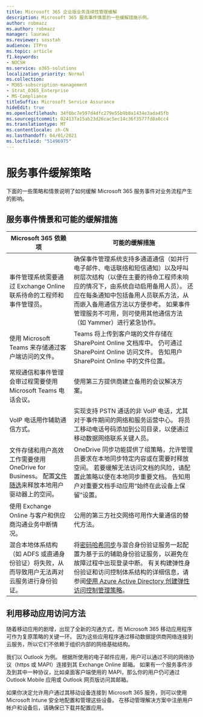 ```yaml
---
title: Microsoft 365 企业版业务连续性管理缓解
description: Microsoft 365 服务事件情景的一些缓解措施示例。
author: robmazz
ms.author: robmazz
manager: laurawi
ms.reviewer: sosstah
audience: ITPro
ms.topic: article
f1.keywords:
- NOCSH
ms.service: o365-solutions
localization_priority: Normal
ms.collection:
- M365-subscription-management
- Strat_O365_Enterprise
- MS-Compliance
titleSuffix: Microsoft Service Assurance
hideEdit: true
ms.openlocfilehash: 34f6bc7e597d4dfc279e55b9b8a1434e3ada45fb
ms.sourcegitcommit: 024137a15ab23d26cac5ec14c36f3577fd8a0cc4
ms.translationtype: MT
ms.contentlocale: zh-CN
ms.lasthandoff: 04/01/2021
ms.locfileid: "51496975"
---
```

# <a name="service-incident-mitigation-strategies"></a>服务事件缓解策略

下面的一些策略和情景说明了如何缓解 Microsoft 365 服务事件对业务流程产生的影响。

## <a name="service-incident-scenarios-and-potential-mitigations"></a>服务事件情景和可能的缓解措施

|Microsoft 365 依赖项|可能的缓解措施|
|---------|---------|
|事件管理系统需要通过 Exchange Online 联系待命的工程师和事件管理员。|确保事件管理系统支持多通道通信（如并行电子邮件、电话联络和短信通知）以及呼叫树层次结构（以便在主要的待命工程师未响应的情况下，由系统自动启用备用人员）。 还应在每条通知中包括备用人员联系方法，从而嵌入备用通信方法以方便参考。 如果事件管理服务不可用，则可使用其他通信方法（如 Yammer）进行紧急协作。|
|使用 Microsoft Teams 来存储通过客户端访问的文件。|Teams 将上传到客户端的文件存储在 SharePoint Online 文档库中。 仍可通过 SharePoint Online 访问文件。 告知用户 SharePoint Online 中的文件位置。|
|常规通信和事件管理会审过程需要使用 Microsoft Teams 电话会议。|使用第三方提供商建立备用的会议解决方案。|
|VoIP 电话用作辅助通信方式。|实现支持 PSTN 通话的非 VoIP 电话，尤其对于事件期间的网络和服务运营中心。 将员工移动电话号码添加到公司目录，以便通过移动数据网络联系关键人员。|
|文件存储和用户高效工作需要使用 OneDrive for Business。 配置[文件随选](https://techcommunity.microsoft.com/t5/Microsoft-OneDrive-Blog/OneDrive-Files-On-Demand-For-The-Enterprise/ba-p/117234)来释放本地用户驱动器上的空间。|OneDrive 同步功能提供了组策略，允许管理员要求在本地同步特定内容或在需要时释放空间。 若要缓解无法访问文档的风险，请配置此策略以便在本地同步重要文档。 告知用户对重要文档手动应用“始终在此设备上保留”设置。|
|使用 Exchange Online 与客户和供应商沟通业务中断情况。|公用的第三方社交网络可用作大量通信的替代方法。
|混合本地体系结构（如 ADFS 或直通身份验证）将失败，从而导致用户无法再对云服务进行身份验证。|将[密码哈希同步](/azure/active-directory/authentication/concept-resilient-controls#deploy-password-hash-sync-even-if-you-are-federated-or-use-pass-through-authentication)与混合身份验证服务一起配置为基于云的辅助身份验证服务，以避免在故障过程中出现登录中断。 有关构建弹性身份验证和访问控制体系结构的详细信息，请参阅[使用 Azure Active Directory 创建弹性访问控制管理策略](/azure/active-directory/authentication/concept-resilient-controls)。|  

## <a name="leveraging-mobile-app-access"></a>利用移动应用访问方法

随着移动应用的剧增，出现了全新的沟通方式，而 Microsoft 365 移动应用程序可作为复原策略的关键一环。 因为这些应用程序通过移动数据提供商网络连接到云服务，所以它们不依赖于组织内部的网络基础结构。

我们以 Outlook 为例。 根据所使用的电子邮件应用，用户可以通过不同的网络协议（https 或 MAPI）连接到其 Exchange Online 邮箱。 如果有一个服务事件涉及到其中一种协议，比如桌面客户端使用的 MAPI，那么你的用户仍可通过 Outlook Mobile 应用或 Outlook 网页版访问其邮箱。
  
如果你决定允许用户通过其移动设备连接到 Microsoft 365 服务，则可以使用 Microsoft Intune 安全地配置和管理这些设备。 在移动管理解决方案中注册用户帐户和设备后，请确保已下载并配置应用。
